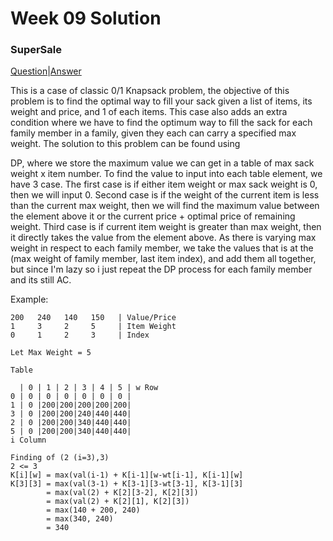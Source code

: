 # Week 09 Solution

### SuperSale

[Question](https://uva.onlinejudge.org/index.php?option=com_onlinejudge&Itemid=8&category=24&page=show_problem&problem=1071)|[Answer](https://github.com/AAlab1819/JohnyHuang-01082170004/blob/master/09-ClassicDP/SuperSale)

This is a case of classic 0/1 Knapsack problem, the objective of this problem is to find the optimal way to fill your sack given a list of
items, its weight and price, and 1 of each items. This case also adds an extra condition where we have to find the optimum way to fill
the sack for each family member in a family, given they each can carry a specified max weight. 
The solution to this problem can be found using 

DP, where we store the maximum value we can get in a table of max sack weight x item number. To find the value to input into each table
element, we have 3 case. The first case is if either item weight or max sack weight is 0, then we will input 0. Second case
is if the weight of the current item is less than the current max weight, then we will find the maximum value between the element above it
or the current price + optimal price of remaining weight. Third case is if current item weight is greater than max weight, then it directly
takes the value from the element above. As there is varying max weight in respect to each family member, we take the values that is at the
(max weight of family member, last item index), and add them all together, but since I'm lazy so i just repeat the DP process for each family member
and its still AC.

Example:

```
200   240   140   150   | Value/Price
1     3     2     5     | Item Weight
0     1     2     3     | Index

Let Max Weight = 5

Table

  | 0 | 1 | 2 | 3 | 4 | 5 | w Row
0 | 0 | 0 | 0 | 0 | 0 | 0 |
1 | 0 |200|200|200|200|200|
3 | 0 |200|200|240|440|440|
2 | 0 |200|200|340|440|440|
5 | 0 |200|200|340|440|440|
i Column

Finding of (2 (i=3),3)
2 <= 3 
K[i][w] = max(val(i-1) + K[i-1][w-wt[i-1], K[i-1][w]
K[3][3] = max(val(3-1) + K[3-1][3-wt[3-1], K[3-1][3]
        = max(val(2) + K[2][3-2], K[2][3])
        = max(val(2) + K[2][1], K[2][3])
        = max(140 + 200, 240)
        = max(340, 240)
        = 340
```

